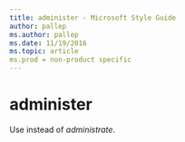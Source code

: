 ```yaml
---
title: administer - Microsoft Style Guide
author: pallep
ms.author: pallep
ms.date: 11/19/2016
ms.topic: article
ms.prod = non-product specific
---
```


# administer

Use instead of *administrate*.
